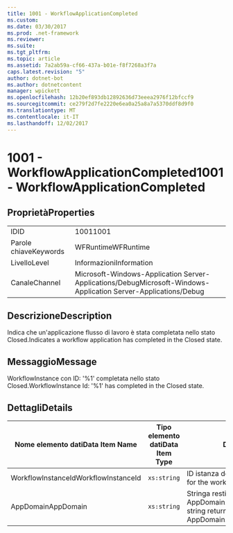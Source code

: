 ```yaml
---
title: 1001 - WorkflowApplicationCompleted
ms.custom: 
ms.date: 03/30/2017
ms.prod: .net-framework
ms.reviewer: 
ms.suite: 
ms.tgt_pltfrm: 
ms.topic: article
ms.assetid: 7a2ab59a-cf66-437a-b01e-f8f7268a3f7a
caps.latest.revision: "5"
author: dotnet-bot
ms.author: dotnetcontent
manager: wpickett
ms.openlocfilehash: 12b20ef893db12892636d73eeea2976f12bfccf9
ms.sourcegitcommit: ce279f2d7fe2220e6ea0a25a8a7a5370ddf8d9f0
ms.translationtype: MT
ms.contentlocale: it-IT
ms.lasthandoff: 12/02/2017
---
```

# <a name="1001---workflowapplicationcompleted"></a><span data-ttu-id="40cd5-102">1001 - WorkflowApplicationCompleted</span><span class="sxs-lookup"><span data-stu-id="40cd5-102">1001 - WorkflowApplicationCompleted</span></span>
## <a name="properties"></a><span data-ttu-id="40cd5-103">Proprietà</span><span class="sxs-lookup"><span data-stu-id="40cd5-103">Properties</span></span>  
  
|||  
|-|-|  
|<span data-ttu-id="40cd5-104">ID</span><span class="sxs-lookup"><span data-stu-id="40cd5-104">ID</span></span>|<span data-ttu-id="40cd5-105">1001</span><span class="sxs-lookup"><span data-stu-id="40cd5-105">1001</span></span>|  
|<span data-ttu-id="40cd5-106">Parole chiave</span><span class="sxs-lookup"><span data-stu-id="40cd5-106">Keywords</span></span>|<span data-ttu-id="40cd5-107">WFRuntime</span><span class="sxs-lookup"><span data-stu-id="40cd5-107">WFRuntime</span></span>|  
|<span data-ttu-id="40cd5-108">Livello</span><span class="sxs-lookup"><span data-stu-id="40cd5-108">Level</span></span>|<span data-ttu-id="40cd5-109">Informazioni</span><span class="sxs-lookup"><span data-stu-id="40cd5-109">Information</span></span>|  
|<span data-ttu-id="40cd5-110">Canale</span><span class="sxs-lookup"><span data-stu-id="40cd5-110">Channel</span></span>|<span data-ttu-id="40cd5-111">Microsoft-Windows-Application Server-Applications/Debug</span><span class="sxs-lookup"><span data-stu-id="40cd5-111">Microsoft-Windows-Application Server-Applications/Debug</span></span>|  
  
## <a name="description"></a><span data-ttu-id="40cd5-112">Descrizione</span><span class="sxs-lookup"><span data-stu-id="40cd5-112">Description</span></span>  
 <span data-ttu-id="40cd5-113">Indica che un'applicazione flusso di lavoro è stata completata nello stato Closed.</span><span class="sxs-lookup"><span data-stu-id="40cd5-113">Indicates a workflow application has completed in the Closed state.</span></span>  
  
## <a name="message"></a><span data-ttu-id="40cd5-114">Messaggio</span><span class="sxs-lookup"><span data-stu-id="40cd5-114">Message</span></span>  
 <span data-ttu-id="40cd5-115">WorkflowInstance con ID: '%1' completata nello stato Closed.</span><span class="sxs-lookup"><span data-stu-id="40cd5-115">WorkflowInstance Id: '%1' has completed in the Closed state.</span></span>  
  
## <a name="details"></a><span data-ttu-id="40cd5-116">Dettagli</span><span class="sxs-lookup"><span data-stu-id="40cd5-116">Details</span></span>  
  
|<span data-ttu-id="40cd5-117">Nome elemento dati</span><span class="sxs-lookup"><span data-stu-id="40cd5-117">Data Item Name</span></span>|<span data-ttu-id="40cd5-118">Tipo elemento dati</span><span class="sxs-lookup"><span data-stu-id="40cd5-118">Data Item Type</span></span>|<span data-ttu-id="40cd5-119">Descrizione</span><span class="sxs-lookup"><span data-stu-id="40cd5-119">Description</span></span>|  
|--------------------|--------------------|-----------------|  
|<span data-ttu-id="40cd5-120">WorkflowInstanceId</span><span class="sxs-lookup"><span data-stu-id="40cd5-120">WorkflowInstanceId</span></span>|`xs:string`|<span data-ttu-id="40cd5-121">ID istanza del flusso di lavoro.</span><span class="sxs-lookup"><span data-stu-id="40cd5-121">The instance id for the workflow</span></span>|  
|<span data-ttu-id="40cd5-122">AppDomain</span><span class="sxs-lookup"><span data-stu-id="40cd5-122">AppDomain</span></span>|`xs:string`|<span data-ttu-id="40cd5-123">Stringa restituita da AppDomain.CurrentDomain.FriendlyName.</span><span class="sxs-lookup"><span data-stu-id="40cd5-123">The string returned by AppDomain.CurrentDomain.FriendlyName.</span></span>|
